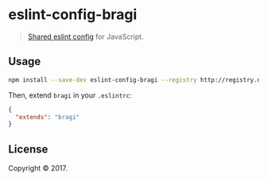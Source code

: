 # eslint-config-bragi

> [Shared eslint config](http://eslint.org/docs/developer-guide/shareable-configs) for JavaScript.

## Usage

```sh
npm install --save-dev eslint-config-bragi --registry http://registry.npm.ml.com
```

Then, extend `bragi` in your `.eslintrc`:

```json
{
  "extends": "bragi"
}
```

## License

Copyright © 2017.
